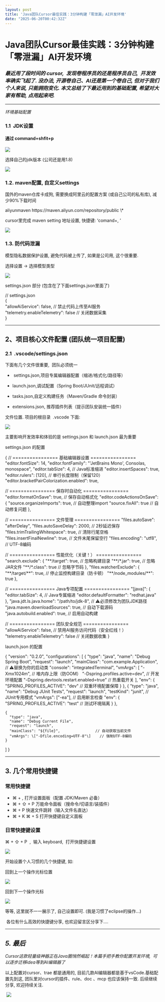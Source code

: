 ```yaml
---
layout: post
title: 'Java团队Cursor最佳实践：3分钟构建「零泄漏」AI开发环境'
date: "2025-06-20T00:42:32Z"
---
```

Java团队Cursor最佳实践：3分钟构建「零泄漏」AI开发环境
=================================

### _最近用了段时间的 cursor,  发现卷程序员的还是程序员自己,  开发效率确实飞起了. 没办法, 开源卷自己、AI还是第一个卷自己, 但对于我们个人来说, 只能拥抱变化. 本文总结了下最近用到的基础配置, 希望对大家有帮助, 点用起来吧._ 

* * *

_环境基础配置_

### 1.1  JDK设置

#### 通过 command+shfit+p

![](https://img2024.cnblogs.com/blog/323385/202506/323385-20250619141540717-1372530370.png)

选择自己的jdk版本 (公司还是用1.8)

![](https://img2024.cnblogs.com/blog/323385/202506/323385-20250619141611776-1943735416.png)

### 1.2. maven配置, 自定义settings

国外的maven仓库卡成狗, 需要换成阿里云的配置方案 (或自己公司的私有库), 减少90%下载时间

<mirror>
  <id>aliyunmaven</id>
  <url>https://maven.aliyun.com/repository/public</url>
  <mirrorOf>\*</mirrorOf>
</mirror>

cursor里完成 maven setting 地址设置, 快捷键: ‘comand+, ’ 

![](https://img2024.cnblogs.com/blog/323385/202506/323385-20250619141816534-788998525.png)

### 1.3. 防代码泄漏

模型隐私数据保护设置, 避免代码被上传了, 如果是公司用, 这个很重要. 

选择设置 -> 选择模型类型

![](https://img2024.cnblogs.com/blog/323385/202506/323385-20250619141855885-1477251667.png)

settings.json 部分 (包含在了下面settings.json里面了)

// settings.json  
{  
  "allowAiService": false,     // 禁止代码上传至AI服务  
  "telemetry.enableTelemetry": false // 关闭数据采集  
}  

* * *

2、项目核心文件配置 (团队统一项目配置) 
----------------------

### 2.1  .vscode/settings.json 

下面有几个文件很重要,  团队必须统一

*    settings.json,项目专属编辑器配置（缩进/格式化/路径等）
    
*   launch.json,调试配置（Spring Boot/JUnit/远程调试）
    
*   tasks.json,自定义构建任务（Maven/Gradle 命令封装）
    
*   extensions.json, 推荐插件列表（提示团队安装统一插件）
    

文件位置. 项目的根目录  .vscode 下面:

![](https://img2024.cnblogs.com/blog/323385/202506/323385-20250619142644460-1259340278.png)

主要影响开发效率和体验的是 settings.json 和 launch.json 最为重要

settings.json 的配置

{
  // ================ 基础编辑器设置 ================
  "editor.fontSize": 14,
  "editor.fontFamily": "'JetBrains Mono', Consolas, monospace",
  "editor.tabSize": 4,                     // Java标准缩进
  "editor.insertSpaces": true,             
  "editor.rulers": \[120\],                  // 单行长度限制（保留120）
  "editor.bracketPairColorization.enabled": true,

  // ================ 保存时自动化 ================
  "editor.formatOnSave": true,             // 保存自动格式化
  "editor.codeActionsOnSave": {
    "source.organizeImports": true,        // 自动整理import
    "source.fixAll": true                  // 自动修复问题
  },

  // ================ 文件管理 ================
  "files.autoSave": "afterDelay",
  "files.autoSaveDelay": 2000,             // 2秒延迟保存
  "files.trimTrailingWhitespace": true,    // 清除行尾空格
  "files.insertFinalNewline": true,        // 文件末尾保留空行
  "files.encoding": "utf8",                // UTF-8编码

  // ================ 性能优化（关键！） ================
  "search.exclude": {
    "\*\*/target": true,                     // 忽略构建目录
    "\*\*/\*.jar": true,                      // 忽略JAR文件
    "\*\*/\*.class": true                     // 忽略字节码
  },
  "files.watcherExclude": {
    "\*\*/target/\*\*": true,                  // 停止监控构建目录（防卡顿）
    "\*\*/node\_modules/\*\*": true
  },

  // ================ Java专项配置 ================
  "\[java\]": {
    "editor.tabSize": 4,                   // Java专属缩进
    "editor.defaultFormatter": "redhat.java"
  },
  "java.jdt.ls.java.home": "/path/to/jdk-8", // ⚠️必须修改为团队JDK路径
  "java.maven.downloadSources": true,       // 自动下载源码
  "java.autobuild.enabled": true,           // 启用自动构建

  // ================ 团队安全规范 ================
  "allowAiService": false,                  // 禁用AI服务访问代码（安全红线！）
  "telemetry.enableTelemetry": false        // 关闭数据收集
}

launch.json 的配置

{
  "version": "0.2.0",
  "configurations": \[
    {
      "type": "java",
      "name": "Debug Spring Boot",
      "request": "launch",
      "mainClass": "com.example.Application", // ⚠️替换为你的启动类
      "console": "integratedTerminal",
      "vmArgs": \[
        "-Xmx1024m",                        // 堆内存上限（防OOM）
        "-Dspring.profiles.active=dev",     // 开发环境配置
        "-Dspring.devtools.restart.enabled=true" // 热重载开关
      \],
      "env": {
        "SPRING\_PROFILES\_ACTIVE": "dev"     // 双重环境配置保障
      }
    },
    {
      "type": "java",
      "name": "Debug JUnit Tests",
      "request": "launch",
      "testKind": "junit",                 // JUnit专用模式
      "vmArgs": \["-ea"\],                   // 启用断言检查
      "env": {
        "SPRING\_PROFILES\_ACTIVE": "test"   // 测试环境隔离
      }
    },

    {
      "type": "java",
      "name": "Debug Current File",
      "request": "launch",
      "mainClass": "${file}",                // 自动获取当前文件
      "vmArgs": \["-Dfile.encoding=UTF-8"\]    // 强制UTF-8编码
    }
  \]
}

* * *

3\. 几个常用快捷键
-----------

### 常用快捷键

*   ⌘ + , 打开设置面板（配置 JDK/Maven 必备）
*   ⌘ + ⇧ + P 万能命令面板（搜命令/切语言/装插件）
*   ⌘ + P 快速文件跳转（输入文件名直达）
*   ⌘ + K ⌘ + S 打开快捷键自定义面板

### 日常快捷键设置

⌘ + ⇧ + P  ,  输入 keyboard,  打开快捷键设置

![](https://img2024.cnblogs.com/blog/323385/202506/323385-20250619145556601-233539209.png)

开始设置个人习惯的几个快捷键, 如: 

回到上一个操作光标位置

![](https://img2024.cnblogs.com/blog/323385/202506/323385-20250619145702928-780274626.png)

回到下一个操作光标

![](https://img2024.cnblogs.com/blog/323385/202506/323385-20250619145938721-1865969116.png)

等等, 这里就不一一展示了, 自己设置即可. (我是习惯了eclipse的操作...)

 各位有什么高效的快捷键分享, 也欢迎留言区分享下....

* * *

_5\. 最后_
--------

_Cursor这款轻量级神器正在Java圈悄然崛起！本篇手把手教你配置开发环境,  可以逐步迁移idea等到AI编辑器了_

  
以上配置对cursor、trae 都是通用的, 目前几款AI编辑器都是基于vsCode.基础配置先到这, 团队里对cursor的插件、rule、doc 、mcp 也应该保持一致. 后续继续分享, 欢迎持续关注. 

 ![](https://img2024.cnblogs.com/blog/323385/202506/323385-20250613171608656-2008298749.png)